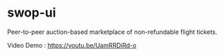 # swop-ui

Peer-to-peer auction-based marketplace of non-refundable flight tickets.

Video Demo : https://youtu.be/UamRRDiRd-o
